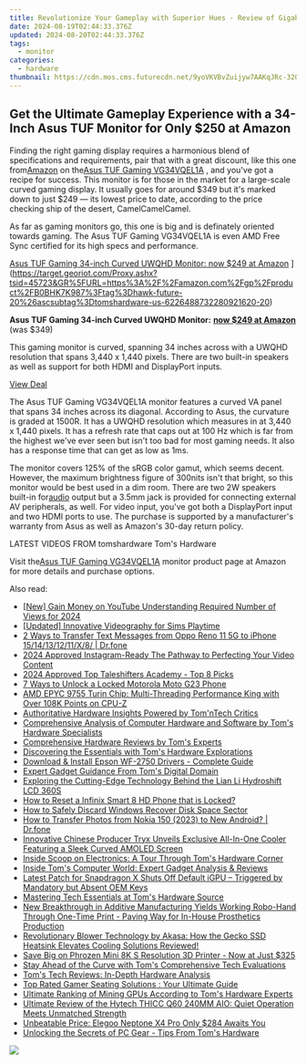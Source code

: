 ```yaml
---
title: Revolutionize Your Gameplay with Superior Hues - Review of Gigabyte's Aorus CO49DQ Monitor
date: 2024-08-19T02:44:33.376Z
updated: 2024-08-20T02:44:33.376Z
tags:
  - monitor
categories:
  - hardware
thumbnail: https://cdn.mos.cms.futurecdn.net/9yoVKVBvZuijyw7AAKqJRc-320-80.jpg
---
```


## Get the Ultimate Gameplay Experience with a 34-Inch Asus TUF Monitor for Only $250 at Amazon

Finding the right gaming display requires a harmonious blend of specifications and requirements, pair that with a great discount, like this one from[Amazon](https://tools.techidaily.com) on the[Asus TUF Gaming VG34VQEL1A](https://target.georiot.com/Proxy.ashx?tsid=45723&GR%5FURL=https%3A%2F%2Famazon.com%2Fgp%2Fproduct%2FB0BHK7K987%3Ftag%3Dhawk-future-20%26ascsubtag%3Dtomshardware-us-1265609199436082948-20) , and you've got a recipe for success. This monitor is for those in the market for a large-scale curved gaming display. It usually goes for around $349 but it's marked down to just $249 — its lowest price to date, according to the price checking ship of the desert, CamelCamelCamel.

 As far as gaming monitors go, this one is big and is definately oriented towards gaming. The Asus TUF Gaming VG34VQEL1A is even AMD Free Sync certified for its high specs and performance.

[Asus TUF Gaming 34-inch Curved UWQHD Monitor: now $249 at Amazon](https://cdn.mos.cms.futurecdn.net/2698bvNYTscX4deE5gzsQJ-200-100.jpg "Asus TUF Gaming 34-inch Curved UWQHD Monitor: now $249 at Amazon") ](https://target.georiot.com/Proxy.ashx?tsid=45723&GR%5FURL=https%3A%2F%2Famazon.com%2Fgp%2Fproduct%2FB0BHK7K987%3Ftag%3Dhawk-future-20%26ascsubtag%3Dtomshardware-us-6226488732280921620-20)

**Asus TUF Gaming 34-inch Curved UWQHD Monitor:** [**now $249 at Amazon**](https://target.georiot.com/Proxy.ashx?tsid=45723&GR%5FURL=https%3A%2F%2Famazon.com%2Fgp%2Fproduct%2FB0BHK7K987%3Ftag%3Dhawk-future-20%26ascsubtag%3Dtomshardware-us-2225009952605563469-20) (was $349)  
  
 This gaming monitor is curved, spanning 34 inches across with a UWQHD resolution that spans 3,440 x 1,440 pixels. There are two built-in speakers as well as support for both HDMI and DisplayPort inputs.

[View Deal](https://target.georiot.com/Proxy.ashx?tsid=45723&GR%5FURL=https%3A%2F%2Famazon.com%2Fgp%2Fproduct%2FB0BHK7K987%3Ftag%3Dhawk-future-20%26ascsubtag%3Dtomshardware-us-6226488732280921620-20)

 The Asus TUF Gaming VG34VQEL1A monitor features a curved VA panel that spans 34 inches across its diagonal. According to Asus, the curvature is graded at 1500R. It has a UWQHD resolution which measures in at 3,440 x 1,440 pixels. It has a refresh rate that caps out at 100 Hz which is far from the highest we've ever seen but isn't too bad for most gaming needs. It also has a response time that can get as low as 1ms.

 The monitor covers 125% of the sRGB color gamut, which seems decent. However, the maximum brightness figure of 300nits isn't that bright, so this monitor would be best used in a dim room. There are two 2W speakers built-in for[audio](https://tools.techidaily.com) output but a 3.5mm jack is provided for connecting external AV peripherals, as well. For video input, you've got both a DisplayPort input and two HDMI ports to use. The purchase is supported by a manufacturer's warranty from Asus as well as Amazon's 30-day return policy.

 LATEST VIDEOS FROM tomshardware Tom's Hardware

 Visit the[Asus TUF Gaming VG34VQEL1A](https://target.georiot.com/Proxy.ashx?tsid=45723&GR%5FURL=https%3A%2F%2Famazon.com%2Fgp%2Fproduct%2FB0BHK7K987%3Ftag%3Dhawk-future-20%26ascsubtag%3Dtomshardware-us-1265609199436082948-20) monitor product page at Amazon for more details and purchase options.

<ins class="adsbygoogle"
     style="display:block"
     data-ad-format="autorelaxed"
     data-ad-client="ca-pub-7571918770474297"
     data-ad-slot="1223367746"></ins>



<ins class="adsbygoogle"
     style="display:block"
     data-ad-client="ca-pub-7571918770474297"
     data-ad-slot="8358498916"
     data-ad-format="auto"
     data-full-width-responsive="true"></ins>

<span class="atpl-alsoreadstyle">Also read:</span>
<div><ul>
<li><a href="https://eaxpv-info.techidaily.com/new-gain-money-on-youtube-understanding-required-number-of-views-for-2024/"><u>[New] Gain Money on YouTube  Understanding Required Number of Views for 2024</u></a></li>
<li><a href="https://screen-mirroring-recording.techidaily.com/updated-innovative-videography-for-sims-playtime/"><u>[Updated] Innovative Videography for Sims Playtime</u></a></li>
<li><a href="https://blog-min.techidaily.com/2-ways-to-transfer-text-messages-from-oppo-reno-11-5g-to-iphone-1514131211x8-drfone-by-drfone-transfer-from-android-transfer-from-android/"><u>2 Ways to Transfer Text Messages from Oppo Reno 11 5G to iPhone 15/14/13/12/11/X/8/ | Dr.fone</u></a></li>
<li><a href="https://instagram-video-recordings.techidaily.com/2024-approved-instagram-ready-the-pathway-to-perfecting-your-video-content/"><u>2024 Approved  Instagram-Ready  The Pathway to Perfecting Your Video Content</u></a></li>
<li><a href="https://some-approaches.techidaily.com/2024-approved-top-taleshifters-academy-top-8-picks/"><u>2024 Approved  Top Taleshifters Academy - Top 8 Picks</u></a></li>
<li><a href="https://android-unlock.techidaily.com/7-ways-to-unlock-a-locked-motorola-moto-g23-phone-by-drfone-android/"><u>7 Ways to Unlock a Locked Motorola Moto G23 Phone</u></a></li>
<li><a href="https://hardware-tips.techidaily.com/amd-epyc-9755-turin-chip-multi-threading-performance-king-with-over-108k-points-on-cpu-z/"><u>AMD EPYC 9755 Turin Chip: Multi-Threading Performance King with Over 108K Points on CPU-Z</u></a></li>
<li><a href="https://hardware-tips.techidaily.com/authoritative-hardware-insights-powered-by-tomntech-critics/"><u>Authoritative Hardware Insights Powered by Tom'nTech Critics</u></a></li>
<li><a href="https://hardware-tips.techidaily.com/comprehensive-analysis-of-computer-hardware-and-software-by-toms-hardware-specialists/"><u>Comprehensive Analysis of Computer Hardware and Software by Tom's Hardware Specialists</u></a></li>
<li><a href="https://hardware-tips.techidaily.com/comprehensive-hardware-reviews-by-toms-experts/"><u>Comprehensive Hardware Reviews by Tom's Experts</u></a></li>
<li><a href="https://hardware-tips.techidaily.com/discovering-the-essentials-with-toms-hardware-explorations/"><u>Discovering the Essentials with Tom's Hardware Explorations</u></a></li>
<li><a href="https://hardware-updates.techidaily.com/1722978309819-download-and-install-epson-wf-2750-drivers-complete-guide/"><u>Download & Install Epson WF-2750 Drivers - Complete Guide</u></a></li>
<li><a href="https://hardware-tips.techidaily.com/expert-gadget-guidance-from-toms-digital-domain/"><u>Expert Gadget Guidance From Tom's Digital Domain</u></a></li>
<li><a href="https://hardware-tips.techidaily.com/exploring-the-cutting-edge-technology-behind-the-lian-li-hydroshift-lcd-360s/"><u>Exploring the Cutting-Edge Technology Behind the Lian Li Hydroshift LCD 360S</u></a></li>
<li><a href="https://unlock-android.techidaily.com/how-to-reset-a-infinix-smart-8-hd-phone-that-is-locked-by-drfone-android/"><u>How to Reset a Infinix Smart 8 HD Phone that is Locked?</u></a></li>
<li><a href="https://tech-renaissance.techidaily.com/how-to-safely-discard-windows-recover-disk-space-sector/"><u>How to Safely Discard Windows Recover Disk Space Sector</u></a></li>
<li><a href="https://android-transfer.techidaily.com/how-to-transfer-photos-from-nokia-150-2023-to-new-android-drfone-by-drfone-transfer-from-android-transfer-from-android/"><u>How to Transfer Photos from Nokia 150 (2023) to New Android? | Dr.fone</u></a></li>
<li><a href="https://hardware-tips.techidaily.com/innovative-chinese-producer-tryx-unveils-exclusive-all-in-one-cooler-featuring-a-sleek-curved-amoled-screen/"><u>Innovative Chinese Producer Tryx Unveils Exclusive All-In-One Cooler Featuring a Sleek Curved AMOLED Screen</u></a></li>
<li><a href="https://hardware-tips.techidaily.com/inside-scoop-on-electronics-a-tour-through-toms-hardware-corner/"><u>Inside Scoop on Electronics: A Tour Through Tom's Hardware Corner</u></a></li>
<li><a href="https://hardware-tips.techidaily.com/inside-toms-computer-world-expert-gadget-analysis-and-reviews/"><u>Inside Tom's Computer World: Expert Gadget Analysis & Reviews</u></a></li>
<li><a href="https://hardware-tips.techidaily.com/latest-patch-for-snapdragon-x-shuts-off-default-igpu-triggered-by-mandatory-but-absent-oem-keys/"><u>Latest Patch for Snapdragon X Shuts Off Default iGPU – Triggered by Mandatory but Absent OEM Keys</u></a></li>
<li><a href="https://hardware-tips.techidaily.com/mastering-tech-essentials-at-toms-hardware-source/"><u>Mastering Tech Essentials at Tom's Hardware Source</u></a></li>
<li><a href="https://hardware-tips.techidaily.com/new-breakthrough-in-additive-manufacturing-yields-working-robo-hand-through-one-time-print-paving-way-for-in-house-prosthetics-production/"><u>New Breakthrough in Additive Manufacturing Yields Working Robo-Hand Through One-Time Print - Paving Way for In-House Prosthetics Production</u></a></li>
<li><a href="https://hardware-tips.techidaily.com/revolutionary-blower-technology-by-akasa-how-the-gecko-ssd-heatsink-elevates-cooling-solutions-reviewed/"><u>Revolutionary Blower Technology by Akasa: How the Gecko SSD Heatsink Elevates Cooling Solutions Reviewed!</u></a></li>
<li><a href="https://hardware-tips.techidaily.com/save-big-on-phrozen-mini-8k-s-resolution-3d-printer-now-at-just-325/"><u>Save Big on Phrozen Mini 8K S Resolution 3D Printer - Now at Just $325</u></a></li>
<li><a href="https://hardware-tips.techidaily.com/stay-ahead-of-the-curve-with-toms-comprehensive-tech-evaluations/"><u>Stay Ahead of the Curve with Tom's Comprehensive Tech Evaluations</u></a></li>
<li><a href="https://hardware-tips.techidaily.com/toms-tech-reviews-in-depth-hardware-analysis/"><u>Tom's Tech Reviews: In-Depth Hardware Analysis</u></a></li>
<li><a href="https://hardware-tips.techidaily.com/top-rated-gamer-seating-solutions-your-ultimate-guide/"><u>Top Rated Gamer Seating Solutions : Your Ultimate Guide</u></a></li>
<li><a href="https://hardware-tips.techidaily.com/ultimate-ranking-of-mining-gpus-according-to-toms-hardware-experts/"><u>Ultimate Ranking of Mining GPUs According to Tom's Hardware Experts</u></a></li>
<li><a href="https://hardware-tips.techidaily.com/ultimate-review-of-the-hytech-thicc-q60-240mm-aio-quiet-operation-meets-unmatched-strength/"><u>Ultimate Review of the Hytech THICC Q60 240MM AIO: Quiet Operation Meets Unmatched Strength</u></a></li>
<li><a href="https://hardware-tips.techidaily.com/1723125177424-unbeatable-price-elegoo-neptone-x4-pro-only-284-awaits-you/"><u>Unbeatable Price: Elegoo Neptone X4 Pro Only $284 Awaits You</u></a></li>
<li><a href="https://hardware-tips.techidaily.com/unlocking-the-secrets-of-pc-gear-tips-from-toms-hardware/"><u>Unlocking the Secrets of PC Gear - Tips From Tom's Hardware</u></a></li>
</ul></div>

<!-- affiliate ads begin -->
<a href="https://store.bitdefender.com/affiliate.php?ACCOUNT=BITLATIN&AFFILIATE=108875&PATH=http%3A%2F%2Fwww.bitdefender.com%2Fbusiness%3FAFFILIATE%3D108875%26RESOURCE%3D30%2525%2BOff%2Ball%2BGravityZone%2BProducts"><img src="https://www.bitdefender.com/content/dam/bitdefender/business/campaign/1200X628.png" border="0"></a>
<!-- affiliate ads end -->